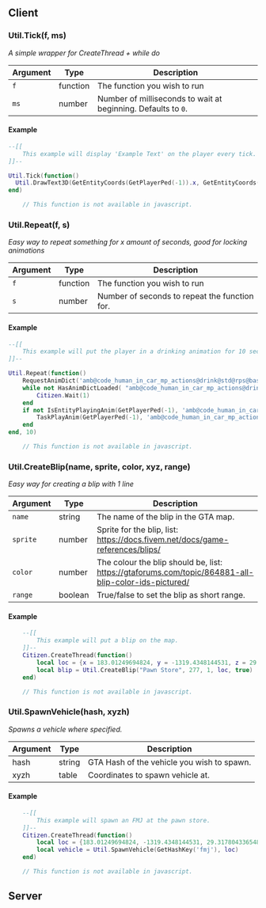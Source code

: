## Client
### Util.Tick(f, ms)
*A simple wrapper for CreateThread + while do*

Argument | Type | Description
--- | --- | ---
`f` | function | The function you wish to run
`ms` | number | Number of milliseconds to wait at beginning. Defaults to `0`.
#### Example
```lua
--[[
	This example will display 'Example Text' on the player every tick.
]]--

Util.Tick(function()
  Util.DrawText3D(GetEntityCoords(GetPlayerPed(-1)).x, GetEntityCoords(GetPlayerPed(-1)).y, GetEntityCoords(GetPlayerPed(-1)).z, 'Example text')
end) 
``` 
```javascript
	// This function is not available in javascript.
```
### Util.Repeat(f, s)
*Easy way to repeat something for x amount of seconds, good for locking animations*

Argument | Type | Description
--- | --- | ---
`f` | function | The function you wish to run
`s` | number | Number of seconds to repeat the function for.
#### Example
```lua
--[[
	This example will put the player in a drinking animation for 10 seconds.
]]--

Util.Repeat(function() 
	RequestAnimDict('amb@code_human_in_car_mp_actions@drink@std@rps@base')
	while not HasAnimDictLoaded( "amb@code_human_in_car_mp_actions@drink@std@rps@base" ) do
		Citizen.Wait(1)
	end
	if not IsEntityPlayingAnim(GetPlayerPed(-1), 'amb@code_human_in_car_mp_actions@drink@std@rps@base', 'idle_a', 3) then
		TaskPlayAnim(GetPlayerPed(-1), 'amb@code_human_in_car_mp_actions@drink@std@rps@base', 'idle_a', 8.0, 1.0, -1, 16, 0, 0, 0, 0)
	end
end, 10)
``` 
```javascript
	// This function is not available in javascript.
```
### Util.CreateBlip(name, sprite, color, xyz, range)
*Easy way for creating a blip with 1 line*

Argument | Type | Description
--- | --- | ---
`name` | string | The name of the blip in the GTA map.
`sprite` | number | Sprite for the blip, list: https://docs.fivem.net/docs/game-references/blips/
`color` | number | The colour the blip should be, list: https://gtaforums.com/topic/864881-all-blip-color-ids-pictured/
`range` | boolean | True/false to set the blip as short range.
#### Example
```lua
	--[[
		This example will put a blip on the map.
	]]--
	Citizen.CreateThread(function()
		local loc = {x = 183.01249694824, y = -1319.4348144531, z = 29.317804336548}
		local blip = Util.CreateBlip("Pawn Store", 277, 1, loc, true)
	end)
```
```javascript
	// This function is not available in javascript.
```
### Util.SpawnVehicle(hash, xyzh)
*Spawns a vehicle where specified.*

Argument | Type | Description
--- | --- | ---
hash | string | GTA Hash of the vehicle you wish to spawn.
xyzh | table | Coordinates to spawn vehicle at.
#### Example
```lua
	--[[
		This example will spawn an FMJ at the pawn store.
	]]--
	Citizen.CreateThread(function()
		local loc = {183.01249694824, -1319.4348144531, 29.317804336548, 1.01}
		local vehicle = Util.SpawnVehicle(GetHashKey('fmj'), loc)
	end)
```
```javascript
	// This function is not available in javascript.
```
## Server
